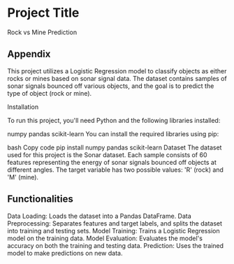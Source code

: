 
# Project Title

Rock vs Mine Prediction




## Appendix


This project utilizes a Logistic Regression model to classify objects as either rocks or mines based on sonar signal data. The dataset contains samples of sonar signals bounced off various objects, and the goal is to predict the type of object (rock or mine).

Installation

To run this project, you'll need Python and the following libraries installed:

numpy
pandas
scikit-learn
You can install the required libraries using pip:

bash
Copy code
pip install numpy pandas scikit-learn
Dataset
The dataset used for this project is the Sonar dataset. Each sample consists of 60 features representing the energy of sonar signals bounced off objects at different angles. The target variable has two possible values: 'R' (rock) and 'M' (mine).

## Functionalities
Data Loading: Loads the dataset into a Pandas DataFrame.
Data Preprocessing: Separates features and target labels, and splits the dataset into training and testing sets.
Model Training: Trains a Logistic Regression model on the training data.
Model Evaluation: Evaluates the model's accuracy on both the training and testing data.
Prediction: Uses the trained model to make predictions on new data.
